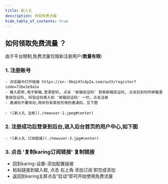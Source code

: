 ```yaml
---
title: 新人礼
description: 领取免费流量
hide_table_of_contents: true
---
```

## 如何领取免费流量 ？
由于平台限制,免费流量仅限新注册用户(**数量有限**)
### 1. 注册账号
	- 浏览器中打开链接 https://xn--9kq147c4p2a.com/auth/register?code=71be1e9a1a
	- 输入昵称,电子邮箱,登录密码, 点击 '邮箱验证码' 获取邮箱验证码, 点击后到你的邮箱里查收验证码, 将验证码填入到 '邮箱验证码' 一栏，点击注册
	- 邀请码不要改动,除非你有其他可用的邀请码，见下图

    - ![新人礼 注册](./newuser-2.jpeg#center)


### 2. 注册成功后登录到后台,进入后台首页的用户中心,如下图

    - ![新人礼 订阅链接](./newuser-3.jpg#center)


### 3. 点击 '复制karing订阅链接' 复制链接
- 回到karing-设置-添加配置链接
- 粘贴链接到输入框, 点击 右上角 添加订阅 即完成添加
- 返回到karing主屏点击“启动”即可开始使用免费流量


